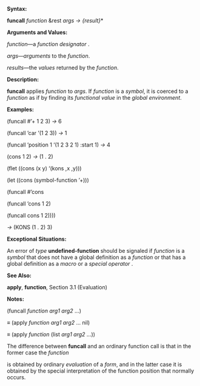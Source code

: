  

**Syntax:** 

**funcall** *function* &rest *args → &#123;result&#125;*\* 

**Arguments and Values:** 

*function*—a *function designator* . 

*args*—*arguments* to the *function*. 

*results*—the *values* returned by the *function*. 

**Description:** 

**funcall** applies *function* to *args*. If *function* is a *symbol*, it is coerced to a *function* as if by finding its *functional value* in the *global environment*. 

**Examples:** 

(funcall #’+ 1 2 3) *→* 6 

(funcall ’car ’(1 2 3)) *→* 1 

(funcall ’position 1 ’(1 2 3 2 1) :start 1) *→* 4 

(cons 1 2) *→* (1 . 2) 

(flet ((cons (x y) ‘(kons ,x ,y))) 

(let ((cons (symbol-function ’+))) 

(funcall #’cons 

(funcall ’cons 1 2) 

(funcall cons 1 2)))) 

*→* (KONS (1 . 2) 3) 

**Exceptional Situations:** 

An error of *type* **undefined-function** should be signaled if *function* is a *symbol* that does not have a global definition as a *function* or that has a global definition as a *macro* or a *special operator* . 

**See Also:** 

**apply**, **function**, Section 3.1 (Evaluation) 

**Notes:** 

(funcall *function arg1 arg2* ...) 

*≡* (apply *function arg1 arg2* ... nil) 

*≡* (apply *function* (list *arg1 arg2* ...)) 

The difference between **funcall** and an ordinary function call is that in the former case the *function* 





is obtained by ordinary *evaluation* of a *form*, and in the latter case it is obtained by the special interpretation of the function position that normally occurs. 

